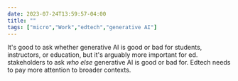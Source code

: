 ---date: 2023-07-24T13:59:57-04:00title: ""tags: ["micro","Work","edtech","generative AI"]---It's good to ask whether generative AI is good or bad for students, instructors, or education, but it's arguably more important for ed. stakeholders to ask *who else* generative AI is good or bad for. Edtech needs to pay more attention to broader contexts.